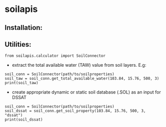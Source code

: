 soilapis
========

Installation:
---

Utilities:
---
```
from soilapis.calculator import SoilConnector
```
- extract the total available water (TAW) value from soil layers. E.g:
```
soil_conn = SoilConnector(path/to/soilproperties)
soil_taw = soil_conn.get_total_available_water(103.84, 15.76, 500, 3)
print(soil_taw)
```
- create appropriate dynamic or static soil database (.SOL) as an input for DSSAT 
```
soil_conn = SoilConnector(path/to/soilproperties)
soil_dssat = soil_conn.get_soil_property(103.84, 15.76, 500, 3, "dssat")
print(soil_dssat)
```